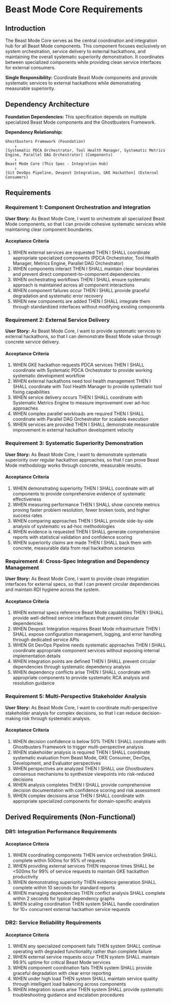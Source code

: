 # Beast Mode Core Requirements

## Introduction

The Beast Mode Core serves as the central coordination and integration hub for all Beast Mode components. This component focuses exclusively on system orchestration, service delivery to external hackathons, and maintaining the overall systematic superiority demonstration. It coordinates between specialized components while providing clean service interfaces for external consumers.

**Single Responsibility:** Coordinate Beast Mode components and provide systematic services to external hackathons while demonstrating measurable superiority.

## Dependency Architecture

**Foundation Dependencies:** This specification depends on multiple specialized Beast Mode components and the Ghostbusters Framework.

**Dependency Relationship:**
```
Ghostbusters Framework (Foundation)
    ↓
[Systematic PDCA Orchestrator, Tool Health Manager, Systematic Metrics Engine, Parallel DAG Orchestrator] (Components)
    ↓
Beast Mode Core (This Spec - Integration Hub)
    ↓
[Git DevOps Pipeline, Devpost Integration, GKE Hackathon] (External Consumers)
```

## Requirements

### Requirement 1: Component Orchestration and Integration

**User Story:** As Beast Mode Core, I want to orchestrate all specialized Beast Mode components, so that I can provide cohesive systematic services while maintaining clear component boundaries.

#### Acceptance Criteria

1. WHEN external services are requested THEN I SHALL coordinate appropriate specialized components (PDCA Orchestrator, Tool Health Manager, Metrics Engine, Parallel DAG Orchestrator)
2. WHEN components interact THEN I SHALL maintain clear boundaries and prevent direct component-to-component dependencies
3. WHEN orchestrating workflows THEN I SHALL ensure systematic approach is maintained across all component interactions
4. WHEN component failures occur THEN I SHALL provide graceful degradation and systematic error recovery
5. WHEN new components are added THEN I SHALL integrate them through standardized interfaces without modifying existing components

### Requirement 2: External Service Delivery

**User Story:** As Beast Mode Core, I want to provide systematic services to external hackathons, so that I can demonstrate Beast Mode value through concrete service delivery.

#### Acceptance Criteria

1. WHEN GKE hackathon requests PDCA services THEN I SHALL coordinate with Systematic PDCA Orchestrator to provide working systematic development workflow
2. WHEN external hackathons need tool health management THEN I SHALL coordinate with Tool Health Manager to provide systematic tool fixing capabilities
3. WHEN service delivery occurs THEN I SHALL coordinate with Systematic Metrics Engine to measure improvement over ad-hoc approaches
4. WHEN complex parallel workloads are required THEN I SHALL coordinate with Parallel DAG Orchestrator for scalable execution
5. WHEN services are provided THEN I SHALL demonstrate measurable improvement in external hackathon development velocity

### Requirement 3: Systematic Superiority Demonstration

**User Story:** As Beast Mode Core, I want to demonstrate systematic superiority over regular hackathon approaches, so that I can prove Beast Mode methodology works through concrete, measurable results.

#### Acceptance Criteria

1. WHEN demonstrating superiority THEN I SHALL coordinate with all components to provide comprehensive evidence of systematic effectiveness
2. WHEN measuring performance THEN I SHALL show concrete metrics proving faster problem resolution, fewer broken tools, and higher success rates
3. WHEN comparing approaches THEN I SHALL provide side-by-side analysis of systematic vs ad-hoc methodologies
4. WHEN evidence is requested THEN I SHALL generate comprehensive reports with statistical validation and confidence scoring
5. WHEN superiority claims are made THEN I SHALL back them with concrete, measurable data from real hackathon scenarios

### Requirement 4: Cross-Spec Integration and Dependency Management

**User Story:** As Beast Mode Core, I want to provide clean integration interfaces for external specs, so that I can prevent circular dependencies and maintain RDI hygiene across the system.

#### Acceptance Criteria

1. WHEN external specs reference Beast Mode capabilities THEN I SHALL provide well-defined service interfaces that prevent circular dependencies
2. WHEN Devpost Integration requires Beast Mode infrastructure THEN I SHALL expose configuration management, logging, and error handling through dedicated service APIs
3. WHEN Git DevOps Pipeline needs systematic approaches THEN I SHALL coordinate appropriate component services without exposing internal implementation details
4. WHEN integration points are defined THEN I SHALL prevent circular dependencies through systematic dependency analysis
5. WHEN dependency conflicts arise THEN I SHALL coordinate with appropriate components to provide systematic RCA analysis and resolution guidance

### Requirement 5: Multi-Perspective Stakeholder Analysis

**User Story:** As Beast Mode Core, I want to coordinate multi-perspective stakeholder analysis for complex decisions, so that I can reduce decision-making risk through systematic analysis.

#### Acceptance Criteria

1. WHEN decision confidence is below 50% THEN I SHALL coordinate with Ghostbusters Framework to trigger multi-perspective analysis
2. WHEN stakeholder analysis is required THEN I SHALL coordinate systematic evaluation from Beast Mode, GKE Consumer, DevOps, Development, and Evaluator perspectives
3. WHEN perspectives are analyzed THEN I SHALL use Ghostbusters consensus mechanisms to synthesize viewpoints into risk-reduced decisions
4. WHEN analysis completes THEN I SHALL provide comprehensive decision documentation with confidence scoring and risk assessment
5. WHEN complex decisions arise THEN I SHALL coordinate with appropriate specialized components for domain-specific analysis

## Derived Requirements (Non-Functional)

### DR1: Integration Performance Requirements

#### Acceptance Criteria

1. WHEN coordinating components THEN service orchestration SHALL complete within 500ms for 95% of requests
2. WHEN providing external services THEN response times SHALL be <500ms for 99% of service requests to maintain GKE hackathon productivity
3. WHEN demonstrating superiority THEN evidence generation SHALL complete within 10 seconds for standard reports
4. WHEN managing dependencies THEN conflict analysis SHALL complete within 2 seconds for typical dependency graphs
5. WHEN scaling coordination THEN system SHALL handle coordination for 10+ concurrent external hackathon service requests

### DR2: Service Reliability Requirements

#### Acceptance Criteria

1. WHEN any specialized component fails THEN system SHALL continue operating with degraded functionality rather than complete failure
2. WHEN external service requests occur THEN system SHALL maintain 99.9% uptime for critical Beast Mode services
3. WHEN component coordination fails THEN system SHALL provide graceful degradation with clear error reporting
4. WHEN under high load THEN system SHALL maintain service quality through intelligent load balancing across components
5. WHEN integration issues arise THEN system SHALL provide systematic troubleshooting guidance and escalation procedures